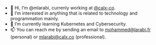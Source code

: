 - 👋 Hi, I’m @mlarabi, currenly working at [@calx-co](https://github.com/calx-co).
- 🚀 I’m interested in anything that is related to technology and programmation mainly.
- 🌱 I’m currently learning Kubernetes and Cybersecurity.
- 📫 You can reach me by sending an email to mohammed@larabi.fr (personal) or mlarabi@calx.co (professional).
